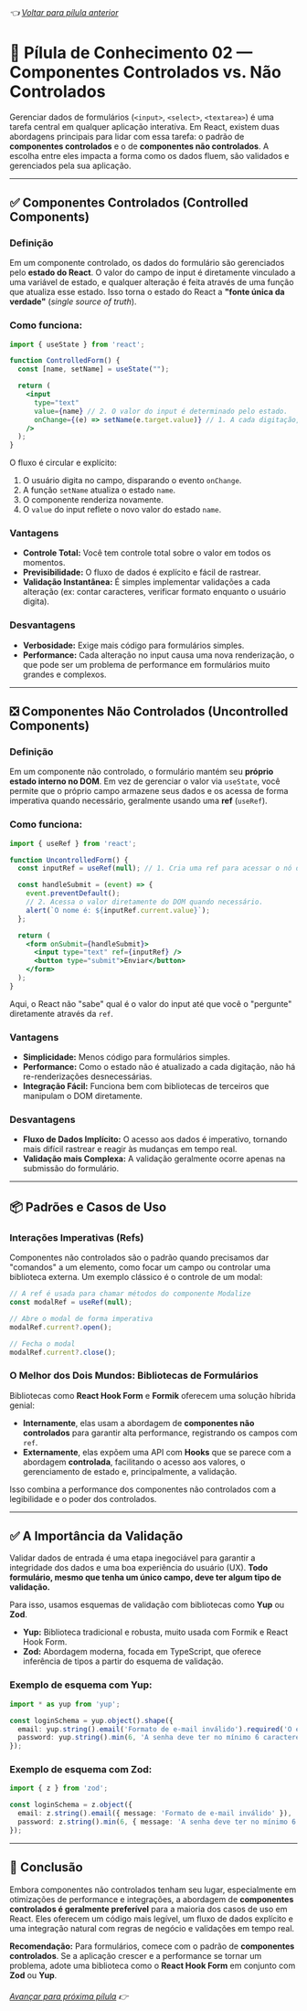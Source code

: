 ###### 👈 [Voltar para pílula anterior](https://github.com/ewerton5/reactJS-knowledge-nuggets/blob/main/content/001-react-fundamentals.md)

# 📘 Pílula de Conhecimento 02 — Componentes Controlados vs. Não Controlados

Gerenciar dados de formulários (`<input>`, `<select>`, `<textarea>`) é uma tarefa central em qualquer aplicação interativa. Em React, existem duas abordagens principais para lidar com essa tarefa: o padrão de **componentes controlados** e o de **componentes não controlados**. A escolha entre eles impacta a forma como os dados fluem, são validados e gerenciados pela sua aplicação.

---

## ✅ Componentes Controlados (Controlled Components)

### Definição

Em um componente controlado, os dados do formulário são gerenciados pelo **estado do React**. O valor do campo de input é diretamente vinculado a uma variável de estado, e qualquer alteração é feita através de uma função que atualiza esse estado. Isso torna o estado do React a **"fonte única da verdade"** (*single source of truth*).

### Como funciona:

```jsx
import { useState } from 'react';

function ControlledForm() {
  const [name, setName] = useState("");

  return (
    <input
      type="text"
      value={name} // 2. O valor do input é determinado pelo estado.
      onChange={(e) => setName(e.target.value)} // 1. A cada digitação, o estado é atualizado.
    />
  );
}
```

O fluxo é circular e explícito:
1.  O usuário digita no campo, disparando o evento `onChange`.
2.  A função `setName` atualiza o estado `name`.
3.  O componente renderiza novamente.
4.  O `value` do input reflete o novo valor do estado `name`.

### Vantagens

* **Controle Total:** Você tem controle total sobre o valor em todos os momentos.
* **Previsibilidade:** O fluxo de dados é explícito e fácil de rastrear.
* **Validação Instantânea:** É simples implementar validações a cada alteração (ex: contar caracteres, verificar formato enquanto o usuário digita).

### Desvantagens

* **Verbosidade:** Exige mais código para formulários simples.
* **Performance:** Cada alteração no input causa uma nova renderização, o que pode ser um problema de performance em formulários muito grandes e complexos.

---

## ❎ Componentes Não Controlados (Uncontrolled Components)

### Definição

Em um componente não controlado, o formulário mantém seu **próprio estado interno no DOM**. Em vez de gerenciar o valor via `useState`, você permite que o próprio campo armazene seus dados e os acessa de forma imperativa quando necessário, geralmente usando uma **ref** (`useRef`).

### Como funciona:

```jsx
import { useRef } from 'react';

function UncontrolledForm() {
  const inputRef = useRef(null); // 1. Cria uma ref para acessar o nó do DOM.

  const handleSubmit = (event) => {
    event.preventDefault();
    // 2. Acessa o valor diretamente do DOM quando necessário.
    alert(`O nome é: ${inputRef.current.value}`);
  };

  return (
    <form onSubmit={handleSubmit}>
      <input type="text" ref={inputRef} />
      <button type="submit">Enviar</button>
    </form>
  );
}
```
Aqui, o React não "sabe" qual é o valor do input até que você o "pergunte" diretamente através da `ref`.

### Vantagens

* **Simplicidade:** Menos código para formulários simples.
* **Performance:** Como o estado não é atualizado a cada digitação, não há re-renderizações desnecessárias.
* **Integração Fácil:** Funciona bem com bibliotecas de terceiros que manipulam o DOM diretamente.

### Desvantagens

* **Fluxo de Dados Implícito:** O acesso aos dados é imperativo, tornando mais difícil rastrear e reagir às mudanças em tempo real.
* **Validação mais Complexa:** A validação geralmente ocorre apenas na submissão do formulário.

---

## 📦 Padrões e Casos de Uso

### Interações Imperativas (Refs)

Componentes não controlados são o padrão quando precisamos dar "comandos" a um elemento, como focar um campo ou controlar uma biblioteca externa. Um exemplo clássico é o controle de um modal:

```jsx
// A ref é usada para chamar métodos do componente Modalize
const modalRef = useRef(null);

// Abre o modal de forma imperativa
modalRef.current?.open();

// Fecha o modal
modalRef.current?.close();
```

### O Melhor dos Dois Mundos: Bibliotecas de Formulários

Bibliotecas como **React Hook Form** e **Formik** oferecem uma solução híbrida genial:
* **Internamente**, elas usam a abordagem de **componentes não controlados** para garantir alta performance, registrando os campos com `ref`.
* **Externamente**, elas expõem uma API com **Hooks** que se parece com a abordagem **controlada**, facilitando o acesso aos valores, o gerenciamento de estado e, principalmente, a validação.

Isso combina a performance dos componentes não controlados com a legibilidade e o poder dos controlados.

---

## ✅ A Importância da Validação

Validar dados de entrada é uma etapa inegociável para garantir a integridade dos dados e uma boa experiência do usuário (UX). **Todo formulário, mesmo que tenha um único campo, deve ter algum tipo de validação.**

Para isso, usamos esquemas de validação com bibliotecas como **Yup** ou **Zod**.

* **Yup:** Biblioteca tradicional e robusta, muito usada com Formik e React Hook Form.
* **Zod:** Abordagem moderna, focada em TypeScript, que oferece inferência de tipos a partir do esquema de validação.

### Exemplo de esquema com Yup:

```ts
import * as yup from 'yup';

const loginSchema = yup.object().shape({
  email: yup.string().email('Formato de e-mail inválido').required('O e-mail é obrigatório'),
  password: yup.string().min(6, 'A senha deve ter no mínimo 6 caracteres').required('A senha é obrigatória'),
});
```

### Exemplo de esquema com Zod:

```ts
import { z } from 'zod';

const loginSchema = z.object({
  email: z.string().email({ message: 'Formato de e-mail inválido' }),
  password: z.string().min(6, { message: 'A senha deve ter no mínimo 6 caracteres' }),
});
```

---

## 🧠 Conclusão

Embora componentes não controlados tenham seu lugar, especialmente em otimizações de performance e integrações, a abordagem de **componentes controlados é geralmente preferível** para a maioria dos casos de uso em React. Eles oferecem um código mais legível, um fluxo de dados explícito e uma integração natural com regras de negócio e validações em tempo real.

**Recomendação:** Para formulários, comece com o padrão de **componentes controlados**. Se a aplicação crescer e a performance se tornar um problema, adote uma biblioteca como o **React Hook Form** em conjunto com **Zod** ou **Yup**.

###### [Avançar para próxima pílula](https://github.com/ewerton5/reactJS-knowledge-nuggets/blob/main/content/003-conditional-rendering.md) 👉
